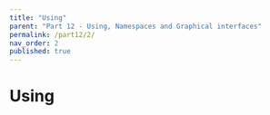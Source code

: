 ```yaml
---
title: "Using"
parent: "Part 12 - Using, Namespaces and Graphical interfaces"
permalink: /part12/2/
nav_order: 2
published: true
---
```


# Using
